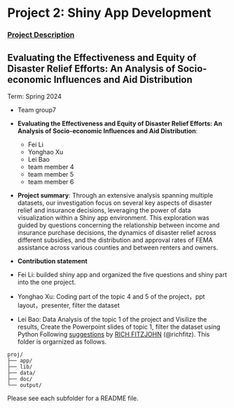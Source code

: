 # Project 2: Shiny App Development

### [Project Description](doc/project2_desc.md)

## Evaluating the Effectiveness and Equity of Disaster Relief Efforts: An Analysis of Socio-economic Influences and Aid Distribution
Term: Spring 2024

+ Team group7
+ **Evaluating the Effectiveness and Equity of Disaster Relief Efforts: An Analysis of Socio-economic Influences and Aid Distribution**:
	+ Fei Li
	+ Yonghao Xu
	+ Lei Bao
	+ team member 4
	+ team member 5
 	+ team member 6

+ **Project summary**: Through an extensive analysis spanning multiple datasets, our investigation focus on several key aspects of disaster relief and insurance decisions, leveraging the power of data visualization within a Shiny app environment. This exploration was guided by questions concerning the relationship between income and insurance purchase decisions, the dynamics of disaster relief across different subsidies, and the distribution and approval rates of FEMA assistance across various counties and between renters and owners.


+ **Contribution statement**
+ Fei Li: builded shiny app and organized the five questions and shiny part into the one project.
+ Yonghao Xu: Coding part of the topic 4 and 5 of the project，ppt layout，presenter, filter the dataset
+ Lei Bao: Data Analysis of the topic 1 of the project and Visilize the results, Create the Powerpoint slides of topic 1,  filter the dataset using Python
Following [suggestions](http://nicercode.github.io/blog/2013-04-05-projects/) by [RICH FITZJOHN](http://nicercode.github.io/about/#Team) (@richfitz). This folder is orgarnized as follows.

```
proj/
├── app/
├── lib/
├── data/
├── doc/
└── output/
```

Please see each subfolder for a README file.

